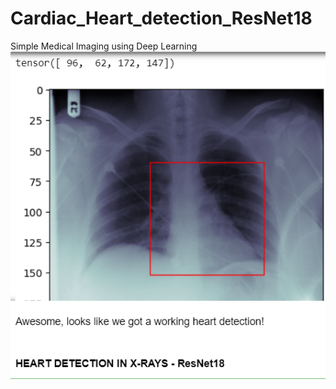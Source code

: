 # Cardiac_Heart_detection_ResNet18
Simple Medical Imaging using Deep Learning
<img src="https://github.com/Jaykumaran/Cardiac_Heart_detection_ResNet18/blob/main/Screenshot%202023-11-10%20124449.png">
